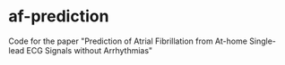 # af-prediction
Code for the paper "Prediction of Atrial Fibrillation from At-home Single-lead ECG Signals without Arrhythmias"
